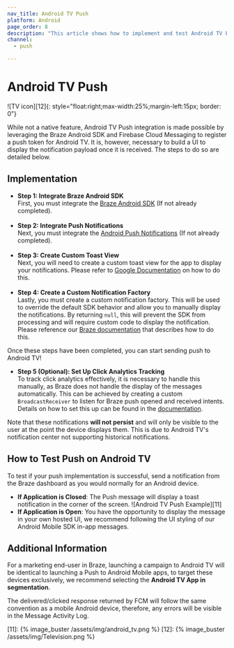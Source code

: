 ```yaml
---
nav_title: Android TV Push
platform: Android
page_order: 8
description: "This article shows how to implement and test Android TV Push."
channel:
  - push

---
```

# Android TV Push
![TV icon][12]{: style="float:right;max-width:25%;margin-left:15px; border: 0"}

While not a native feature, Android TV Push integration is made possible by leveraging the Braze Android SDK and Firebase Cloud Messaging to register a push token for Android TV. It is, however, necessary to build a UI to display the notification payload once it is received. The steps to do so are detailed below. 

## Implementation
- __Step 1: Integrate Braze Android SDK__<br>
First, you must integrate the [Braze Android SDK][6] (If not already completed).<br><br>
- __Step 2: Integrate Push Notifications__<br>
Next, you must integrate the [Android Push Notifications][10] (If not already completed).<br><br>
- __Step 3: Create Custom Toast View__<br>
Next, you will need to create a custom toast view for the app to display your notifications. Please refer to [Google Documentation][9] on how to do this.<br><br>
- __Step 4: Create a Custom Notification Factory__<br>
Lastly, you must create a custom notification factory. This will be used to override the default SDK behavior and allow you to manually display the notifications. By returning `null`, this will prevent the SDK from processing and will require custom code to display the notification. Please reference our [Braze documentation][8] that describes how to do this. 

Once these steps have been completed, you can start sending push to Android TV!

- __Step 5 (Optional): Set Up Click Analytics Tracking__<br>
To track click analytics effectively, it is necessary to handle this manually, as Braze does not handle the display of the messages automatically. This can be achieved by creating a custom `BroadcastReceiver` to listen for Braze push opened and received intents. Details on how to set this up can be found in the [documentation][7].

Note that these notifications __will not persist__ and will only be visible to the user at the point the device displays them. This is due to Android TV's notification center not supporting historical notifications. 

## How to Test Push on Android TV

To test if your push implementation is successful, send a notification from the Braze dashboard as you would normally for an Android device.

- __If Application is Closed__: The Push message will display a toast notification in the corner of the screen.
![Android TV Push Example][11]
- __If Application is Open__: You have the opportunity to display the message in your own hosted UI, we recommend following the UI styling of our Android Mobile SDK in-app messages.

## Additional Information
For a marketing end-user in Braze, launching a campaign to Android TV will be identical to launching a Push to Android Mobile apps, to target these devices exclusively, we recommend selecting the __Android TV App in segmentation__. 

The delivered/clicked response returned by FCM will follow the same convention as a mobile Android device, therefore, any errors will be visible in the Message Activity Log.

[6]: {{site.baseurl}}/developer_guide/platform_integration_guides/android/initial_sdk_setup/android_sdk_integration/?redirected=true
[7]: {{site.baseurl}}/developer_guide/platform_integration_guides/android/push_notifications/integration/#custom-handling-for-push-receipts-opens-dismissals-and-key-value-pairs
[8]: {{site.baseurl}}/developer_guide/platform_integration_guides/android/push_notifications/integration/#custom-displaying-notifications
[9]: https://developer.android.com/guide/topics/ui/notifiers/toasts#CustomToastView
[10]: {{site.baseurl}}/developer_guide/platform_integration_guides/android/push_notifications/integration/
[11]: {% image_buster /assets/img/android_tv.png %}
[12]: {% image_buster /assets/img/Television.png %}
